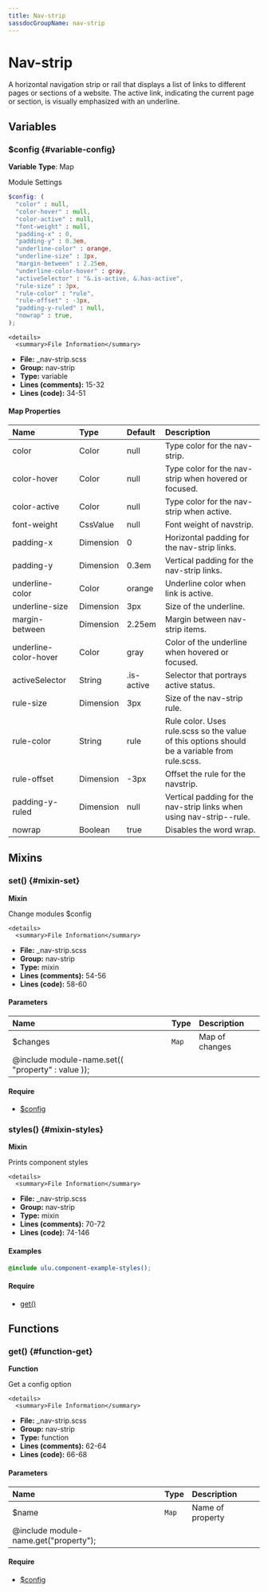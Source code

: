 ```yaml
---
title: Nav-strip
sassdocGroupName: nav-strip
---
```



# Nav-strip

A horizontal navigation strip or rail that displays a list of links to
different pages or sections of a website. The active link, indicating the 
current page or section, is visually emphasized with an underline.



## Variables




<div class="sassdoc-item-header">

###  $config {#variable-config}

  <div class="sassdoc-item-header__labels">
    <span class="tag tag--primary"><strong>Variable</strong></span> <span class="tag"><strong>Type</strong>: Map</span>
  </div>

</div>

  

Module Settings
    
    

``` scss
$config: (
  "color" : null,
  "color-hover" : null,
  "color-active" : null,
  "font-weight" : null,
  "padding-x" : 0,
  "padding-y" : 0.3em,
  "underline-color" : orange,
  "underline-size" : 3px,
  "margin-between" : 2.25em,
  "underline-color-hover" : gray,
  "activeSelector" : "&.is-active, &.has-active",
  "rule-size" : 3px,
  "rule-color" : "rule",
  "rule-offset" : -3px,
  "padding-y-ruled" : null,
  "nowrap" : true,
);
```
  

    <details>
      <summary>File Information</summary>
- **File:** _nav-strip.scss
- **Group:** nav-strip
- **Type:** variable
- **Lines (comments):** 15-32
- **Lines (code):** 34-51
    </details>
    

#### Map Properties


|Name|Type|Default|Description|
|:--|:--|:--|:--|
|color|Color|null|Type color for the nav-strip.|
|color-hover|Color|null|Type color for the nav-strip when hovered or focused.|
|color-active|Color|null|Type color for the nav-strip when active.|
|font-weight|CssValue|null|Font weight of navstrip.|
|padding-x|Dimension|0|Horizontal padding for the nav-strip links.|
|padding-y|Dimension|0.3em|Vertical padding for the nav-strip links.|
|underline-color|Color|orange|Underline color when link is active.|
|underline-size|Dimension|3px|Size of the underline.|
|margin-between|Dimension|2.25em|Margin between nav-strip items.|
|underline-color-hover|Color|gray|Color of the underline when hovered or focused.|
|activeSelector|String|.is-active|Selector that portrays active status.|
|rule-size|Dimension|3px|Size of the nav-strip rule.|
|rule-color|String|rule|Rule color. Uses rule.scss so the value of this options should be a variable from rule.scss.|
|rule-offset|Dimension|-3px|Offset the rule for the navstrip.|
|padding-y-ruled|Dimension|null|Vertical padding for the nav-strip links when using nav-strip--rule.|
|nowrap|Boolean|true|Disables the word wrap.|

    
  

## Mixins




<div class="sassdoc-item-header">

###  set() {#mixin-set}

  <div class="sassdoc-item-header__labels">
    <span class="tag tag--primary"><strong>Mixin</strong></span>
  </div>

</div>

  

Change modules $config
    
    

    <details>
      <summary>File Information</summary>
- **File:** _nav-strip.scss
- **Group:** nav-strip
- **Type:** mixin
- **Lines (comments):** 54-56
- **Lines (code):** 58-60
    </details>
    

#### Parameters


|Name|Type|Description|
|:--|:--|:--|
|$changes|`Map`|Map of changes
  @include module-name.set(( "property" : value ));|

    

#### Require

- [$config](/sass/components/accordion/#variable-config)
  


<div class="sassdoc-item-header">

###  styles() {#mixin-styles}

  <div class="sassdoc-item-header__labels">
    <span class="tag tag--primary"><strong>Mixin</strong></span>
  </div>

</div>

  

Prints component styles
    
    

    <details>
      <summary>File Information</summary>
- **File:** _nav-strip.scss
- **Group:** nav-strip
- **Type:** mixin
- **Lines (comments):** 70-72
- **Lines (code):** 74-146
    </details>
    

#### Examples

      


``` scss
@include ulu.component-example-styles();
```
  

      

#### Require

- [get()](/sass/components/accordion/#function-get)
  
  

## Functions




<div class="sassdoc-item-header">

###  get() {#function-get}

  <div class="sassdoc-item-header__labels">
    <span class="tag tag--primary"><strong>Function</strong></span>
  </div>

</div>

  

Get a config option
    
    

    <details>
      <summary>File Information</summary>
- **File:** _nav-strip.scss
- **Group:** nav-strip
- **Type:** function
- **Lines (comments):** 62-64
- **Lines (code):** 66-68
    </details>
    

#### Parameters


|Name|Type|Description|
|:--|:--|:--|
|$name|`Map`|Name of property
  @include module-name.get("property");|

    

#### Require

- [$config](/sass/components/accordion/#variable-config)
  
  
  